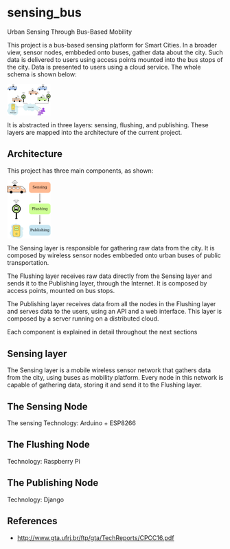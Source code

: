 # sensing_bus
Urban Sensing Through Bus-Based Mobility

This project is a bus-based sensing platform for Smart Cities. In a broader view, sensor nodes, embbeded onto buses, gather data about the city. Such data is delivered to users using access points mounted into the bus stops of the city. Data is presented to users using a cloud service. The whole schema is shown below: 

<img src="img/bus_distribution.png" alt="System layers" width="20%" height="20%" align="middle"/>

It is abstracted in three layers: sensing, flushing, and publishing. These layers are mapped into the architecture of the current project.

## Architecture
This project has three main components, as shown:

<img src="img/layers.png" alt="System layers" width="20%" height="20%" align="middle"/>

The Sensing layer is responsible for gathering raw data from the city. It is composed by wireless sensor nodes embbeded onto urban buses of public transportation.

The Flushing layer receives raw data directly from the Sensing layer and sends it to the Publishing layer, through the Internet. It is composed by access points, mounted on bus stops.

The Publishing layer receives data from all the nodes in the Flushing layer and serves data to the users, using an API and a web interface. This layer is composed by a server running on a distributed cloud.

Each component is explained in detail throughout the next sections

## Sensing layer
The Sensing layer is a mobile wireless sensor network that gathers data from the city, using buses as mobility platform. Every node in this network is capable of gathering data, storing it and send it to the Flushing layer.

## The Sensing Node

The sensing 
Technology: Arduino + ESP8266

## The Flushing Node
Technology: Raspberry Pi

## The Publishing Node
Technology: Django

## References
- http://www.gta.ufrj.br/ftp/gta/TechReports/CPCC16.pdf

